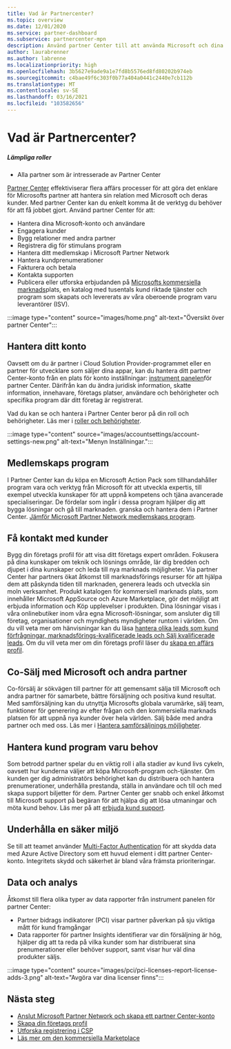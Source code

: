 ```yaml
---
title: Vad är Partnercenter?
ms.topic: overview
ms.date: 12/01/2020
ms.service: partner-dashboard
ms.subservice: partnercenter-mpn
description: Använd partner Center till att använda Microsoft och dina kunder för att hantera Transact Business
author: laurabrenner
ms.author: labrenne
ms.localizationpriority: high
ms.openlocfilehash: 3b5627e9ade9a1e7fd8b5576ed8fd80202b974eb
ms.sourcegitcommit: c4bae49f6c303f0b77a404a0441c2440e7cb112b
ms.translationtype: MT
ms.contentlocale: sv-SE
ms.lasthandoff: 03/16/2021
ms.locfileid: "103582656"
---
```

# <a name="what-is-partner-center"></a>Vad är Partnercenter?

##### <a name="appropriate-roles"></a>Lämpliga roller

- Alla partner som är intresserade av Partner Center

[Partner Center](https://partner.microsoft.com/dashboard/home) effektiviserar flera affärs processer för att göra det enklare för Microsofts partner att hantera sin relation med Microsoft och deras kunder. Med partner Center kan du enkelt komma åt de verktyg du behöver för att få jobbet gjort. Använd partner Center för att:

- Hantera dina Microsoft-konto och användare
- Engagera kunder
- Bygg relationer med andra partner
- Registrera dig för stimulans program
- Hantera ditt medlemskap i Microsoft Partner Network
- Hantera kundprenumerationer
- Fakturera och betala
- Kontakta supporten
- Publicera eller utforska erbjudanden på [Microsofts kommersiella marknads](/azure/marketplace)plats, en katalog med tusentals kund riktade tjänster och program som skapats och levererats av våra oberoende program varu leverantörer (ISV).

:::image type="content" source="images/home.png" alt-text="Översikt över partner Center":::

## <a name="manage-your-account"></a>Hantera ditt konto

Oavsett om du är partner i Cloud Solution Provider-programmet eller en partner för utvecklare som säljer dina appar, kan du hantera ditt partner Center-konto från en plats för konto inställningar: [instrument panelen](https://partner.microsoft.com/dashboard/home)för partner Center. Därifrån kan du ändra juridisk information, skatte information, innehavare, företags platser, användare och behörigheter och specifika program där ditt företag är registrerat.

Vad du kan se och hantera i Partner Center beror på din roll och behörigheter. Läs mer i [roller och behörigheter](permissions-overview.md).

:::image type="content" source="images/accountsettings/account-settings-new.png" alt-text="Menyn Inställningar.":::

## <a name="membership-programs"></a>Medlemskaps program

I Partner Center kan du köpa en Microsoft Action Pack som tillhandahåller program vara och verktyg från Microsoft för att utveckla expertis, till exempel utveckla kunskaper för att uppnå kompetens och tjäna avancerade specialiseringar. De fördelar som ingår i dessa program hjälper dig att bygga lösningar och gå till marknaden. granska och hantera dem i Partner Center. [Jämför Microsoft Partner Network medlemskaps program](https://partner.microsoft.com/membership/compare-offers).

## <a name="connect-with-customers"></a>Få kontakt med kunder

Bygg din företags profil för att visa ditt företags expert områden. Fokusera på dina kunskaper om teknik och lösnings område, lär dig bredden och djupet i dina kunskaper och leda till nya marknads möjligheter. Via partner Center har partners ökat åtkomst till marknadsförings resurser för att hjälpa dem att påskynda tiden till marknaden, generera leads och utveckla sin moln verksamhet. Produkt katalogen för kommersiell marknads plats, som innehåller Microsoft AppSource och Azure Marketplace, gör det möjligt att erbjuda information och Köp upplevelser i produkten. Dina lösningar visas i våra onlinebutiker inom våra egna Microsoft-lösningar, som ansluter dig till företag, organisationer och myndighets myndigheter runtom i världen. Om du vill veta mer om hänvisningar kan du läsa [hantera olika leads som kund förfrågningar, marknadsförings-kvalificerade leads och Sälj kvalificerade leads](manage-leads.md). Om du vill veta mer om din företags profil läser du [skapa en affärs profil](create-a-marketing-profile.md).

## <a name="co-sell-with-microsoft-and-other-partners"></a>Co-Sälj med Microsoft och andra partner

Co-försälj är sökvägen till partner för att gemensamt sälja till Microsoft och andra partner för samarbete, bättre försäljning och positiva kund resultat. Med samförsäljning kan du utnyttja Microsofts globala varumärke, sälj team, funktioner för generering av efter frågan och den kommersiella marknads platsen för att uppnå nya kunder över hela världen. Sälj både med andra partner och med oss. Läs mer i [Hantera samförsäljnings möjligheter](manage-co-sell-opportunities.md).

## <a name="manage-customer-software-needs"></a>Hantera kund program varu behov

Som betrodd partner spelar du en viktig roll i alla stadier av kund livs cykeln, oavsett hur kunderna väljer att köpa Microsoft-program och-tjänster. Om kunden ger dig administratörs behörighet kan du distribuera och hantera prenumerationer, underhålla prestanda, ställa in användare och till och med skapa support biljetter för dem. Partner Center ger snabb och enkel åtkomst till Microsoft support på begäran för att hjälpa dig att lösa utmaningar och möta kund behov. Läs mer på att [erbjuda kund support](customer-support.md).

## <a name="maintain-a-secure-environment"></a>Underhålla en säker miljö

Se till att teamet använder [Multi-Factor Authentication](partner-security-requirements-mandating-mfa.md) för att skydda data med Azure Active Directory som ett huvud element i ditt partner Center-konto. Integritets skydd och säkerhet är bland våra främsta prioriteringar.

## <a name="data-and-analytics"></a>Data och analys

Åtkomst till flera olika typer av data rapporter från instrument panelen för partner Center:

- Partner bidrags indikatorer (PCI) visar partner påverkan på sju viktiga mått för kund framgångar
- Data rapporter för partner Insights identifierar var din försäljning är hög, hjälper dig att ta reda på vilka kunder som har distribuerat sina prenumerationer eller behöver support, samt visar hur väl dina produkter säljs.

:::image type="content" source="images/pci/pci-licenses-report-license-adds-3.png" alt-text="Avgöra var dina licenser finns":::

## <a name="next-steps"></a>Nästa steg

- [Anslut Microsoft Partner Network och skapa ett partner Center-konto](mpn-create-a-partner-center-account.md)
- [Skapa din företags profil](create-a-marketing-profile.md)
- [Utforska registrering i CSP](csp-overview.md)
- [Läs mer om den kommersiella Marketplace](csp-commercial-marketplace-overview.md)
